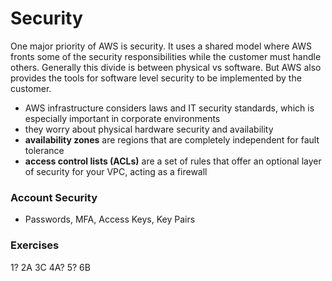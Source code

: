 # Security
One major priority of AWS is security. It uses a shared model where AWS fronts some of the security responsibilities while the customer must handle others. Generally this divide is between physical vs software. But AWS also provides the tools for software level security to be implemented by the customer.
- AWS infrastructure considers laws and IT security standards, which is especially important in corporate environments
- they worry about physical hardware security and availability
- **availability zones** are regions that are completely independent for fault tolerance
- **access control lists (ACLs)** are a set of rules that offer an optional layer of security for your VPC, acting as a firewall

### Account Security
- Passwords, MFA, Access Keys, Key Pairs

### Exercises
1?
2A
3C
4A?
5?
6B
